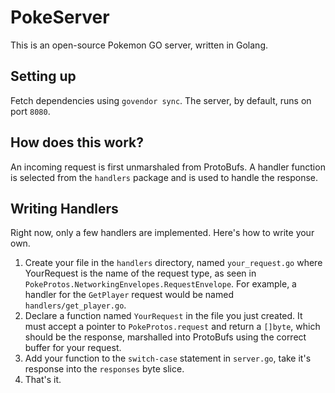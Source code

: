# PokeServer

This is an open-source Pokemon GO server, written in Golang.

## Setting up
Fetch dependencies using `govendor sync`. The server, by default, runs on port `8080`.

## How does this work?
An incoming request is first unmarshaled from ProtoBufs. A handler function is selected from the `handlers` package and is used to handle the response.

## Writing Handlers
Right now, only a few handlers are implemented. Here's how to write your own.

1. Create your file in the `handlers` directory, named `your_request.go` where YourRequest is the name of the request type, as seen in `PokeProtos.NetworkingEnvelopes.RequestEnvelope`. For example, a handler for the `GetPlayer` request would be named `handlers/get_player.go`.
2. Declare a function named `YourRequest` in the file you just created. It must accept a pointer to `PokeProtos.request` and return a `[]byte`, which should be the response, marshalled into ProtoBufs using the correct buffer for your request.
3. Add your function to the `switch-case` statement in `server.go`, take it's response into the `responses` byte slice.
4. That's it.
